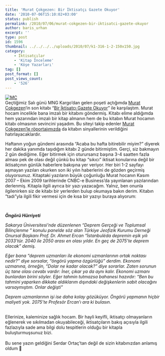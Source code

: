```yaml
---
title: 'Murat Çokgezen: Bir İktisatçı Gazete Okuyor'
date: '2010-07-06T15:10:02+03:00'
status: publish
permalink: /2010/07/06/murat-cokgezen-bir-iktisatci-gazete-okuyor
author: baris_urhan
excerpt: ''
type: post
id: 1596
thumbnail: ../../../../uploads/2010/07/k1-316-1-2-150x150.jpg
category:
    - İktisatçılar
    - 'Kitap İnceleme'
    - 'Köşe Yazarları'
tag: []
post_format: []
post_views_count:
    - '526'
---
```

[![](http://46.137.161.244/wp-content/uploads/2010/06/MC-300x203.jpg "MC")](http://46.137.161.244/wp-content/uploads/2010/06/MC.jpg)  
Geçtiğimiz Salı günü MNG Kargo’dan gelen poşeti açtığımda [Murat Çokgezen](http://www.homoekonomikus.com/)‘in son kitabı “[Bir İktisatçı Gazete Okuyor](http://www.kitapyurdu.com/kitap/default.asp?id=476333)” ile karşılaştım. Murat hocam incelikle bana imzalı bir kitabını göndermiş. Kitabı elime aldığımda hem yazarından imzalı bir kitap almanın hem de bu kitabın Murat hocamın kitabı olmasının sevincini yaşadım. Bu siteyi takip edenler [Murat Çokgezen’le röportajımızda](https://iktisadiyat.com/category/roportajlar/) da kitabın sinyallerinin verildiğini hatırlayacaklardır.

Haftanın yoğun gündemi arasında “Acaba bu hafta bitirebilir miyim?” diyerek her dakika yanımda taşıdığım kitabı 2 günde bitirmiştim. Gerçi, siz bakmayın 2 gün dediğime. Eğer bitirmek için oturursanız başına 3-4 saatten fazla alması pek de olası değil çünkü bu kitap “sıkıcı” iktisat konularına değil bir iktisatçının günlük haberlere bakışına yer veriyor. Her biri 1-2 sayfayı aşmayan yazıları okurken son iki yılın haberlerini de gözden geçirmiş oluyorsunuz. Kitaptaki yazıların büyük çoğunluğu Murat hocanın Kasım 2007 – Ekim 2009 tarihlerinde CNBC-e Business’da yayınlanan yazılarından derlenmiş. Kitapla ilgili ayrıca bir yazı yazacağım. Yalnız, ben onunla ilgilenirken siz de kitabı bir yerlerden bulup okumaya bakın derim. Kitabın “tadı”yla ilgili fikir vermesi için de kısa bir yazıyı buraya alıyorum:

<span style="color: #ffffff;">.</span>

***Öngörü Hürriyeti***

*Sakarya Üniversitesi’nde düzenlenen “Deprem Gerçeği ve Toplumsal Bilinçlenme ” konulu panelde söz alan Türkiye Jeofizik Kurumu Derneği Onursal Başkanı Prof. Dr. Ahmet Ercan “İstanbuléda depremin eşik yılı 2033’tür. 2040 ile 2050 arası en olası yıldır. En geç de 2075’te deprem olacak” demiş.*

*Eğer bana “deprem uzmanları ile ekonomi uzmanlarının ortak noktası nedir?” diye sorsalar, “öngörü yapma özgürlüğü” derdim. Ekonomi uzmanına, örneğin, “Dolar ne kadar olacak?” diye sorarlar. Zaten sorunun üç tane olası cevabı vardır: İner, çıkar ya da aynı kalır. Ekonomi uzmanı bunlardan birini söyler. Eğer tahmin tutmazsa bahanesi hazırdır: “Ben bu tahmini yaparken dikkate aldıklarım dışındaki değişkenlerin sabit olacağını varsaymıştım. Onlar değişti”*

*Deprem uzmanlarının işi ise daha kolay gözüküyor. Öngörü yapmanın hiçbir maliyeti yok. 2075’te Profesör Ercan’ı ara ki bulasın.*

*<span style="color: #ffffff;">.</span>*  
Ellerinize, kaleminize sağlık hocam. Bir hayli keyifli, iktisatçı olmayanların eğlenerek ve sıkılmadan okuyabileceği, iktisatçıların bakış açısıyla ilgili fazlazıyla sade ama bilgi dolu tespitlerin olduğu bir kitapla buluşturmuşsunuz bizi.  
<span style="color: #ffffff;">.</span>  
Bu sene yazın geldiğini Serdar Ortaç’tan değil de sizin kitabınızdan anlamış oldum 🙂